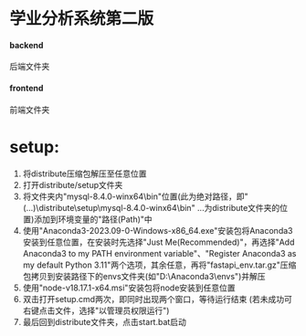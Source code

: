 # 学业分析系统第二版

#### backend

后端文件夹

#### frontend

前端文件夹

# setup:

1. 将distribute压缩包解压至任意位置
2. 打开distribute/setup文件夹
3. 将文件夹内"mysql-8.4.0-winx64\bin"位置(此为绝对路径，即"(...)\distribute\setup\mysql-8.4.0-winx64\bin"  ...为distribute文件夹的位置)添加到环境变量的"路径(Path)"中
4. 使用"Anaconda3-2023.09-0-Windows-x86_64.exe"安装包将Anaconda3安装到任意位置，在安装时先选择"Just Me(Recommended)"，再选择"Add Anaconda3 to my PATH environment variable"、"Register Anaconda3 as my default Python 3.11"两个选项，其余任意，再将"fastapi_env.tar.gz"压缩包拷贝到安装路径下的envs文件夹(如"D:\Anaconda3\envs")并解压
5. 使用"node-v18.17.1-x64.msi"安装包将node安装到任意位置
6. 双击打开setup.cmd两次，即同时出现两个窗口，等待运行结束 (若未成功可右键点击文件，选择"以管理员权限运行")
7. 最后回到distribute文件夹，点击start.bat启动
